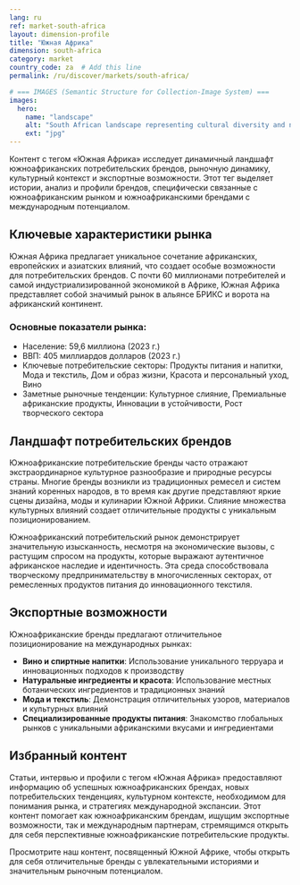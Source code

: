 ```yaml
---
lang: ru
ref: market-south-africa
layout: dimension-profile
title: "Южная Африка"
dimension: south-africa
category: market
country_code: za  # Add this line
permalink: /ru/discover/markets/south-africa/

# === IMAGES (Semantic Structure for Collection-Image System) ===
images:
  hero:
    name: "landscape"
    alt: "South African landscape representing cultural diversity and natural resources"
    ext: "jpg"
---
```


Контент с тегом «Южная Африка» исследует динамичный ландшафт южноафриканских потребительских брендов, рыночную динамику, культурный контекст и экспортные возможности. Этот тег выделяет истории, анализ и профили брендов, специфически связанные с южноафриканским рынком и южноафриканскими брендами с международным потенциалом.

## Ключевые характеристики рынка

Южная Африка предлагает уникальное сочетание африканских, европейских и азиатских влияний, что создает особые возможности для потребительских брендов. С почти 60 миллионами потребителей и самой индустриализированной экономикой в Африке, Южная Африка представляет собой значимый рынок в альянсе БРИКС и ворота на африканский континент.

### Основные показатели рынка:
- Население: 59,6 миллиона (2023 г.)
- ВВП: 405 миллиардов долларов (2023 г.)
- Ключевые потребительские секторы: Продукты питания и напитки, Мода и текстиль, Дом и образ жизни, Красота и персональный уход, Вино
- Заметные рыночные тенденции: Культурное слияние, Премиальные африканские продукты, Инновации в устойчивости, Рост творческого сектора

## Ландшафт потребительских брендов

Южноафриканские потребительские бренды часто отражают экстраординарное культурное разнообразие и природные ресурсы страны. Многие бренды возникли из традиционных ремесел и систем знаний коренных народов, в то время как другие представляют яркие сцены дизайна, моды и кулинарии Южной Африки. Слияние множества культурных влияний создает отличительные продукты с уникальным позиционированием.

Южноафриканский потребительский рынок демонстрирует значительную изысканность, несмотря на экономические вызовы, с растущим спросом на продукты, которые выражают аутентичное африканское наследие и идентичность. Эта среда способствовала творческому предпринимательству в многочисленных секторах, от ремесленных продуктов питания до инновационного текстиля.

## Экспортные возможности

Южноафриканские бренды предлагают отличительное позиционирование на международных рынках:

- **Вино и спиртные напитки**: Использование уникального терруара и инновационных подходов к производству
- **Натуральные ингредиенты и красота**: Использование местных ботанических ингредиентов и традиционных знаний
- **Мода и текстиль**: Демонстрация отличительных узоров, материалов и культурных влияний
- **Специализированные продукты питания**: Знакомство глобальных рынков с уникальными африканскими вкусами и ингредиентами

## Избранный контент

Статьи, интервью и профили с тегом «Южная Африка» предоставляют информацию об успешных южноафриканских брендах, новых потребительских тенденциях, культурном контексте, необходимом для понимания рынка, и стратегиях международной экспансии. Этот контент помогает как южноафриканским брендам, ищущим экспортные возможности, так и международным партнерам, стремящимся открыть для себя перспективные южноафриканские потребительские продукты.

Просмотрите наш контент, посвященный Южной Африке, чтобы открыть для себя отличительные бренды с увлекательными историями и значительным рыночным потенциалом.
